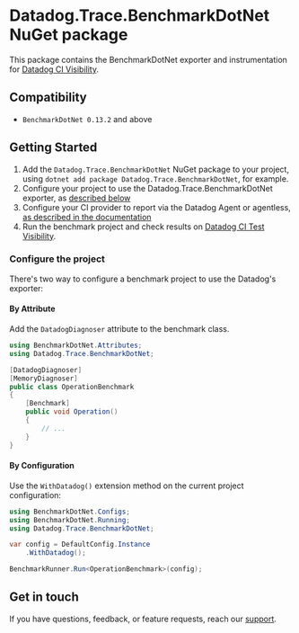 # Datadog.Trace.BenchmarkDotNet NuGet package

This package contains the BenchmarkDotNet exporter and instrumentation for [Datadog CI Visibility](https://docs.datadoghq.com/continuous_integration/).

## Compatibility

- `BenchmarkDotNet 0.13.2` and above

## Getting Started

1. Add the `Datadog.Trace.BenchmarkDotNet` NuGet package to your project, using `dotnet add package Datadog.Trace.BenchmarkDotNet`, for example.
2. Configure your project to use the Datadog.Trace.BenchmarkDotNet exporter, as [described below](#configure-the-project)
3. Configure your CI provider to report via the Datadog Agent or agentless, [as described in the documentation](https://docs.datadoghq.com/continuous_integration/tests/dotnet/?tab=onpremisesciproviderdatadogagent#configuring-reporting-method)
4. Run the benchmark project and check results on [Datadog CI Test Visibility](https://docs.datadoghq.com/continuous_integration/tests/).

### Configure the project

There's two way to configure a benchmark project to use the Datadog's exporter:

#### By Attribute

Add the `DatadogDiagnoser` attribute to the benchmark class.

```csharp
using BenchmarkDotNet.Attributes;
using Datadog.Trace.BenchmarkDotNet;

[DatadogDiagnoser]
[MemoryDiagnoser]
public class OperationBenchmark
{
    [Benchmark]
    public void Operation()
    {
        // ...
    }
}
```

#### By Configuration

Use the `WithDatadog()` extension method on the current project configuration:

```csharp
using BenchmarkDotNet.Configs;
using BenchmarkDotNet.Running;
using Datadog.Trace.BenchmarkDotNet;

var config = DefaultConfig.Instance
    .WithDatadog();

BenchmarkRunner.Run<OperationBenchmark>(config);
```

## Get in touch

If you have questions, feedback, or feature requests, reach our [support](https://docs.datadoghq.com/help).
